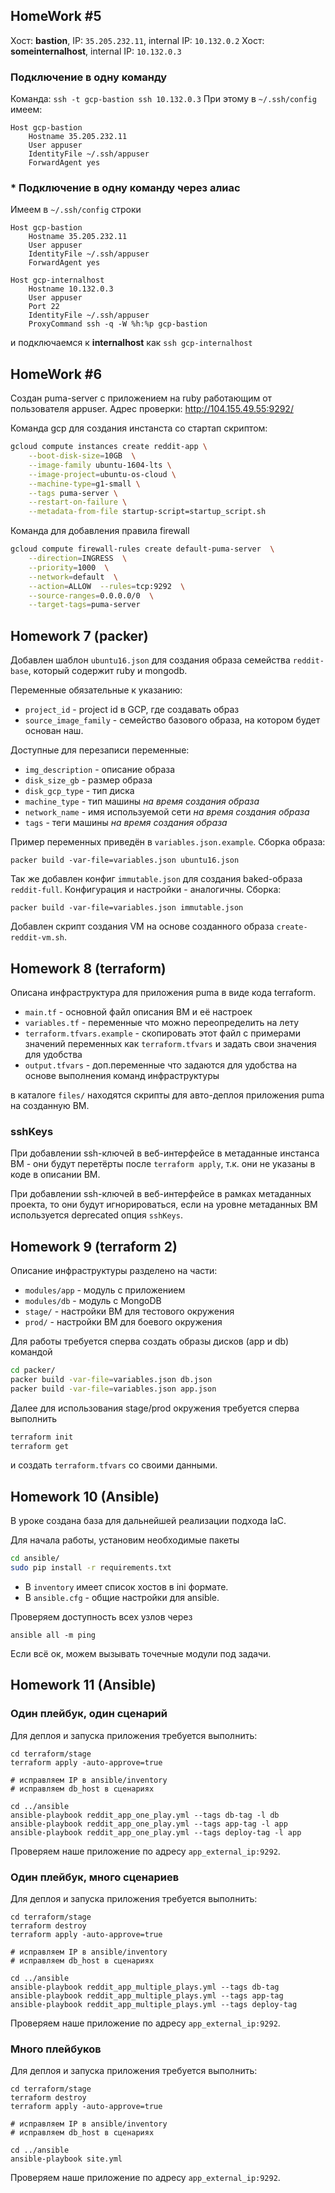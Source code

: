 ## HomeWork #5

Хост: **bastion**, IP: `35.205.232.11`, internal IP: `10.132.0.2`
Хост: **someinternalhost**, internal IP: `10.132.0.3`

### Подключение в одну команду

Команда: `ssh -t gcp-bastion ssh 10.132.0.3`
При этому в `~/.ssh/config` имеем:

```
Host gcp-bastion
    Hostname 35.205.232.11
    User appuser
    IdentityFile ~/.ssh/appuser
    ForwardAgent yes
```

### * Подключение в одну команду через алиас

Имеем в `~/.ssh/config` строки

```
Host gcp-bastion
    Hostname 35.205.232.11
    User appuser
    IdentityFile ~/.ssh/appuser
    ForwardAgent yes

Host gcp-internalhost
    Hostname 10.132.0.3
    User appuser
    Port 22
    IdentityFile ~/.ssh/appuser
    ProxyCommand ssh -q -W %h:%p gcp-bastion
```

и подключаемся к **internalhost** как `ssh gcp-internalhost`

## HomeWork #6

Создан puma-server с приложением на ruby работающим от пользователя appuser.
Адрес проверки: http://104.155.49.55:9292/

Команда gcp для создания инстанста со стартап скриптом:

```bash
gcloud compute instances create reddit-app \
    --boot-disk-size=10GB  \
    --image-family ubuntu-1604-lts \
    --image-project=ubuntu-os-cloud \
    --machine-type=g1-small \
    --tags puma-server \
    --restart-on-failure \
    --metadata-from-file startup-script=startup_script.sh
```

Команда для добавления правила firewall

```bash
gcloud compute firewall-rules create default-puma-server  \
    --direction=INGRESS  \
    --priority=1000  \
    --network=default  \
    --action=ALLOW  --rules=tcp:9292  \
    --source-ranges=0.0.0.0/0  \
    --target-tags=puma-server
```


## Homework 7 (packer)

Добавлен шаблон `ubuntu16.json` для создания образа семейства `reddit-base`,
который содержит ruby и mongodb.

Переменные обязательные к указанию:
* `project_id` - project id в GCP, где создавать образ
* `source_image_family` - семейство базового образа, на котором будет основан наш.

Доступные для перезаписи переменные:
* `img_description` - описание образа
* `disk_size_gb` - размер образа
* `disk_gcp_type` - тип диска
* `machine_type` - тип машины *на время создания образа*
* `network_name` - имя используемой сети *на время создания образа*
* `tags` - теги машины *на время создания образа*

Пример переменных приведён в `variables.json.example`.
Сборка образа:

```
packer build -var-file=variables.json ubuntu16.json
```

Так же добавлен конфиг `immutable.json` для создания baked-образа `reddit-full`.
Конфигурация и настройки - аналогичны. Сборка:

```
packer build -var-file=variables.json immutable.json
```

Добавлен скрипт создания VM на основе созданного образа `create-reddit-vm.sh`.


## Homework 8 (terraform)

Описана инфраструктура для приложения puma в виде кода terraform.
* `main.tf` - основной файл описания ВМ и её настроек
* `variables.tf` - переменные что можно переопределить на лету
* `terraform.tfvars.example` - скопировать этот файл с примерами значений переменных как
  `terraform.tfvars` и задать свои значения для удобства
* `output.tfvars` - доп.переменные что задаются для удобства на основе выполнения команд инфраструктуры

в каталоге `files/` находятся скрипты для авто-деплоя приложения puma на созданную ВМ.

### sshKeys

При добавлении ssh-ключей в веб-интерфейсе в метаданные инстанса ВМ - они будут перетёрты после
`terraform apply`, т.к. они не указаны в коде в описании ВМ.

При добавлении ssh-ключей в веб-интерфейсе в рамках метаданных проекта, то они будут
игнорироваться, если на уровне метаданных ВМ используется deprecated опция `sshKeys`.

## Homework 9 (terraform 2)

Описание инфраструктуры разделено на части:
* `modules/app` - модуль с приложением
* `modules/db` - модуль с MongoDB
* `stage/` - настройки ВМ для тестового окружения
* `prod/` - настройки ВМ для боевого окружения

Для работы требуется сперва создать образы дисков (app и db) командой
```bash
cd packer/
packer build -var-file=variables.json db.json
packer build -var-file=variables.json app.json
```

Далее для использования stage/prod окружения требуется сперва выполнить
```bash
terraform init
terraform get
```

и создать `terraform.tfvars` со своими данными.


## Homework 10 (Ansible)

В уроке создана база для дальнейшей реализации подхода IaC.

Для начала работы, установим необходимые пакеты
```bash
cd ansible/
sudo pip install -r requirements.txt
```

* В `inventory` имеет список хостов в ini формате.
* В `ansible.cfg` - общие настройки для ansible.

Проверяем доступность всех узлов через
```
ansible all -m ping
```
Если всё ок, можем вызывать точечные модули под задачи.


## Homework 11 (Ansible)

### Один плейбук, один сценарий

Для деплоя и запуска приложения требуется выполнить:
```
cd terraform/stage
terraform apply -auto-approve=true

# исправляем IP в ansible/inventory
# исправляем db_host в сценариях

cd ../ansible
ansible-playbook reddit_app_one_play.yml --tags db-tag -l db
ansible-playbook reddit_app_one_play.yml --tags app-tag -l app
ansible-playbook reddit_app_one_play.yml --tags deploy-tag -l app
```
Проверяем наше приложение по адресу `app_external_ip:9292`.


### Один плейбук, много сценариев

Для деплоя и запуска приложения требуется выполнить:
```
cd terraform/stage
terraform destroy
terraform apply -auto-approve=true

# исправляем IP в ansible/inventory
# исправляем db_host в сценариях

cd ../ansible
ansible-playbook reddit_app_multiple_plays.yml --tags db-tag
ansible-playbook reddit_app_multiple_plays.yml --tags app-tag
ansible-playbook reddit_app_multiple_plays.yml --tags deploy-tag
```
Проверяем наше приложение по адресу `app_external_ip:9292`.


### Много плейбуков

Для деплоя и запуска приложения требуется выполнить:
```
cd terraform/stage
terraform destroy
terraform apply -auto-approve=true

# исправляем IP в ansible/inventory
# исправляем db_host в сценариях

cd ../ansible
ansible-playbook site.yml
```
Проверяем наше приложение по адресу `app_external_ip:9292`.
